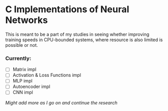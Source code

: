 # C Implementations of Neural Networks

This is meant to be a part of my studies in seeing whether
improving training speeds in CPU-bounded systems, where
resource is also limited is possible or not.

### Currently:
- [ ] Matrix impl
- [ ] Activation & Loss Functions impl
- [ ] MLP impl
- [ ] Autoencoder impl
- [ ] CNN impl

_Might add more as I go on and continue the research_
